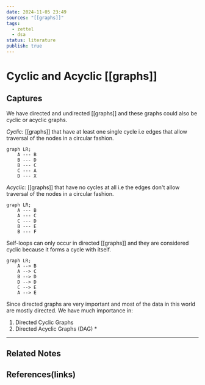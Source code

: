 ```yaml
---
date: 2024-11-05 23:49
sources: "[[graphs]]"
tags:
  - zettel
  - dsa
status: literature
publish: true
---
```

# Cyclic and Acyclic [[graphs]]

## Captures
We have directed and undirected [[graphs]] and these graphs could also be cyclic or acyclic graphs. 

*Cyclic:* [[graphs]] that have at least one single cycle i.e edges that allow traversal of the nodes in a circular fashion. 

```mermaid
graph LR;
	A --- B
	B --- D
	B --- C
	C --- A
	D --- X
```

*Acyclic:* [[graphs]] that have no cycles at all i.e the edges don't allow traversal of the nodes in a circular fashion.

```mermaid
graph LR;
	A --- B
	A --- C
	C --- D
	B --- E
	B --- F
```

Self-loops can only occur in directed [[graphs]] and they are considered cyclic because it forms a cycle with itself. 

```mermaid
graph LR;
	A --> B
	A --> C
	B --> D
	D --> D
	C --> E
	A --> E
```

Since directed graphs are very important and most of the data in this world are mostly directed. We have much importance in:
1. Directed Cyclic Graphs
2. Directed Acyclic Graphs (DAG) *
 
---
## Related Notes

## References(links)
